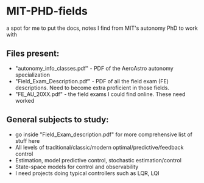 # MIT-PHD-fields
a spot for me to put the docs, notes I find from MIT's autonomy PhD to work with

## Files present:
- "autonomy_info_classes.pdf" - PDF of the AeroAstro autonomy specialization
- "Field_Exam_Description.pdf" - PDF of all the field exam (FE) descriptions. Need to become extra proficient in those fields.
- "FE_AU_20XX.pdf" - the field exams I could find online. These need worked

## General subjects to study:
- go inside "Field_Exam_description.pdf" for more comprehensive list of stuff here
- All levels of traditional/classic/modern optimal/predictive/feedback control
- Estimation, model predictive control, stochastic estimation/control
- State-space models for control and observability
- I need projects doing typical controllers such as LQR, LQI
